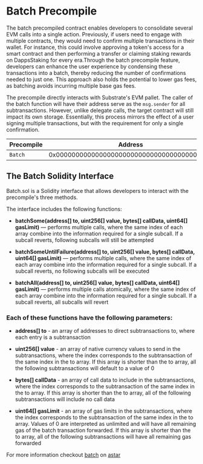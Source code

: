 # Batch Precompile

The batch precompiled contract enables developers to consolidate several EVM calls into a single action. Previously, if users need to engage with multiple contracts, they would need to confirm multiple transactions in their wallet. For instance, this could involve approving a token's access for a smart contract and then performing a transfer or claiming staking rewards on DappsStaking for every era.Through the batch precompile feature, developers can enhance the user experience by condensing these transactions into a batch, thereby reducing the number of confirmations needed to just one. This approach also holds the potential to lower gas fees, as batching avoids incurring multiple base gas fees.

The precompile directly interacts with Substrate's EVM pallet. The caller of the batch function will have their address serve as the `msg.sender` for all subtransactions. However, unlike delegate calls, the target contract will still impact its own storage. Essentially, this process mirrors the effect of a user signing multiple transactions, but with the requirement for only a single confirmation.

| Precompile | Address |
| -------- | -------- |
| `Batch` | 0x0000000000000000000000000000000000005006 |

## The Batch Solidity Interface

Batch.sol is a Solidity interface that allows developers to interact with the precompile's three methods.

The interface includes the following functions:

* **batchSome(address[] to, uint256[] value, bytes[] callData, uint64[] gasLimit)** — performs multiple calls, where the same index of each array combine into the information required for a single subcall. If a subcall reverts, following subcalls will still be attempted

* **batchSomeUntilFailure(address[] to, uint256[] value, bytes[] callData, uint64[] gasLimit)** — performs multiple calls, where the same index of each array combine into the information required for a single subcall. If a subcall reverts, no following subcalls will be executed

* **batchAll(address[] to, uint256[] value, bytes[] callData, uint64[] gasLimit)** — performs multiple calls atomically, where the same index of each array combine into the information required for a single subcall. If a subcall reverts, all subcalls will revert

### Each of these functions have the following parameters:

* **address[] to** - an array of addresses to direct subtransactions to, where each entry is a subtransaction

* **uint256[] value** - an array of native currency values to send in the subtransactions, where the index corresponds to the subtransaction of the same index in the to array. If this array is shorter than the to array, all the following subtransactions will default to a value of 0

* **bytes[] callData** - an array of call data to include in the subtransactions, where the index corresponds to the subtransaction of the same index in the to array. If this array is shorter than the to array, all of the following subtransactions will include no call data

* **uint64[] gasLimit** - an array of gas limits in the subtransactions, where the index corresponds to the subtransaction of the same index in the to array. Values of 0 are interpreted as unlimited and will have all remaining gas of the batch transaction forwarded. If this array is shorter than the to array, all of the following subtransactions will have all remaining gas forwarded

For more information checkout [batch](https://github.com/AstarNetwork/Astar/blob/master/precompiles/batch/Batch.sol) on [astar](https://github.com/AstarNetwork/Astar)